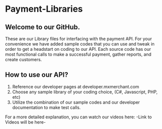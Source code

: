 # Payment-Libraries

## Welcome to our GitHub. 

These are our Library files for interfacing with the payment API. For your convenience we have added sample codes that you can use and tweak in order to get a headstart on coding to our API. Each source code has our most functional calls to make a successful payment, gather reports, and create customers.

## How to use our API?

1. Reference our developer pages at developer.mxmerchant.com
2. Choose any sample library of your coding choice, (C#, Javascript, PHP, etc)
3. Utilize the combination of our sample codes and our developer documentation to make test calls.

For a more detailed explanation, you can watch our videos here: -Link to Videos will be here- 
